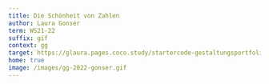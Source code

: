 ```yaml
---
title: Die Schönheit von Zahlen
author: Laura Gonser
term: WS21-22
suffix: gif
context: gg
target: https://glaura.pages.coco.study/startercode-gestaltungsportfolio-ws202122/
home: true
image: /images/gg-2022-gonser.gif
---
```

